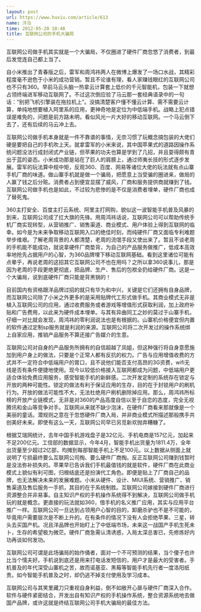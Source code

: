 ```yaml
---
layout: post
url: https://www.huxiu.com/article/613
name: 汗马
time: 2012-05-20 10:48
title: 互联网公司的手机大骗局
---
```

互联网公司做手机其实就是一个大骗局，不仅圈进了硬件厂商忽悠了消费者，到最后发觉连自己都上当了。

自小米推出了青春版之后，雷军和周鸿祎两人在微博上爆发了一场口水战，其精彩程度毫不逊色于小米的成功营销。暂且不论谁有理，看人家赚钱眼红的互联网公司也不只有360。早前马云头脑一热拿云计算套上低价的千元智能机，包装一下就想占领终端进军移动互联网了。不过这次倒应验了马云那一套经典语录中的一句话：“别把飞机引擎装在拖拉机上”。没搞清楚客户懂不懂云计算、需不需要云计算，单纯地想要植入阿里系的应用，更神奇地是定位为中低端手机。战略上犯点错误是难免的，问题是前方路未明，看似风光一片大好的移动互联网。一个马云倒下去了，还有后续的马云冲上去。

互联网公司做手机本身就是一件不靠谱的事情，无奈习惯了玩概念搞包装的大佬们硬是要把自己的手机吹上天。就拿雷军的小米来说，其中国苹果式的道路因操作系统问题没法行成封闭式产业链，但苹果的功夫也算是学到了几招，并且耍得颇有青出于蓝的姿态。小米成功那是站在了巨人的肩膀上，通过师夷长技的形式逐步发展。雷军的玩法算中规中矩，反观360、百度、网易等诸位大佬的玩法就有点山寨手机厂商的味道。做山寨手机就是做一个骗局，把愿意上当受骗的圈进来，做局的人赢了钱之后分赃。消费者占到便宜显摆了威风，厂商和服务提供商就赚到了钱。互联网公司做手机也是如此，不过较为悲惨的是不仅是消费者埋单，硬件厂商也成了替死鬼。

360主打安全、百度主打云系统、阿里主打网购，貌似这一波智能手机普及风暴的到来，互联网公司成了扛大旗的先锋。用周鸿祎话说，互联网公司可以帮助传统手机厂商实现转型，从营销推广、销售渠道、商业模式、用户体验上得到互联网的临幸。如今是为未来争取移动互联网入口的绝佳时刻，而纯硬件厂商又面临专利难题举步维艰。了解老周背景的人都清楚，老周的流氓手段又使出来了。暂且不谈老周的手机能不能成功，就说拿硬件厂商垫背，为自己的产品服务做推广，低成本高效率地抢先占据用户的心智，为360品牌埋下移动互联网基础。看到这里诸位可能有点晕乎，再说老周的这招其它互联网公司不也在用吗？之所以拿360说事儿，那是因为老周的手段更绝更彻底，把品牌、生产、售后的包袱全扔给硬件厂商。这是一个大骗局，说到底硬件厂商只能是背黑锅的！

目前国内有资格跟洋品牌过招的就只有华为和中兴，关键是它们还拥有自身品牌，而互联网公司除了小米之外更多的是采用贴牌代工形式做手机。其商业模式无非是植入互联网公司的应用，通过收费服务或者游戏等增值形式获取利润，加上政府补贴和广告费用，以此来为硬件成本埋单。与其有异曲同工之妙的莫过于山寨手机，仔细一对比就会发现，周鸿祎的零利润说法也是有根据的。山寨机价格便宜但内置的软件通过定制sp服务就是利润的来源。互联网公司将二次开发过的操作系统绑上自家应用，推销产品服务不算还接广告媒介的生意。

互联网公司对自身的产品服务所拥有的自信超越了凤姐，但这种强行将自身意愿施加到用户身上的做法，只要是个正常人都有反抗的权力。广告与应用增值收费的方式并不一定符合中低端用户的胃口，且不说他们能否支付高昂的3G资费，wifi无线是否有条件便捷地使用。现今以较低价格接入互联网都成为问题，中低端用户更适合体验免费应用服务，感受智能手机的新鲜感。二次开发定制的系统存在锁定与开放的两种可能性。锁定的做法有利于保证应用的生存，目的在于封锁用户的刷机行为。开放的做法可能性不大，无法杜绝用户刷机删除掉应用。那么，周鸿祎所标榜的开放产业链模式，无非是对360的产品高度自信以至于自恋的态度，完全无视腾讯和金山等竞争对手。互联网从来就不缺少泡沫，在硬件厂商看来那就像是一个美丽的童话。潜规则之意在于忽悠硬件厂商入局，并非商业模式所描述那般携手共创美好未来。即使有这么一天，互联网公司早已另觅新欢抛弃糟糠了。

根据艾瑞网统计，去年中国手机游戏盘子是32亿元、手机电商是157亿元，加起来不足200亿元。工信部的数据显示，今年4月，智能手机出货量为1811.4万，全年出货量至少超过2亿部，均摊到每部智能手机上不足100元。以上数据从侧面上就说明了亏损最终要么互联网公司掏、要么硬件厂商掏。反正互联网公司赚到钱暂时是没法弥补损失的。苹果早已告诉我们手机最值钱的就是软件，硬件厂商在此商业模式上貌似有利可图，归根结底还是扮演代工角色。即便是贴上了厂商自己的品牌，也无法解决未来的发展难题。小米从硬件、设计、MIUI系统、营销推广、销售渠道及售后服务一手抓，其目的在于系统制胜。互联网公司嫁接到硬件厂商进行资源整合并非易事。自主知识产权的手机操作系统得不到解决，互联网公司做手机玩的就是概念。更直接的玩法就如360，借手机的名义推广应用，其实与应用平台推广一样。互联网公司一旦达到占领用户心智的目的，卸磨杀驴也不是不可能的，毕竟用户需要层次是不断上升的。在有条件的情况下没有人会拒绝苹果、三星，转头去买国产机。况且洋品牌也开始盯上了中低端市场，未来这一战国产手机生死未卜，生存的希望极为微茫。硬件厂商急需认清诱惑，入局太深总害已，先修炼好内功再谈如何发功。

互联网公司可谓是此场骗局的始作俑者，面对一个不可预测的结果，当个傻子也许比当个懦夫好。手机说到底还是用来打电话发短信的，用户才是最大的受害者。手机普及的年代深受山寨机之苦，故而诺基亚、黑莓等智能手机先行者一度洛阳纸贵。如今智能手机普及之时，却仍逃不掉支付使用及学习成本。

互联网公司与其笑里藏刀只重视自身利益，倒不如敞开心扉与硬件厂商深入合作。软件与硬件紧密结合，开发出自有知识产权的手机操作系统，整合资源系统地去做国产品牌，或许这就是终结互联网公司手机大骗局的最佳方法。

